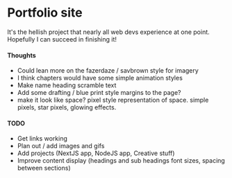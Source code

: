 # Portfolio site

It's the hellish project that nearly all web devs experience at one point. Hopefully I can succeed in finishing it!

#### Thoughts

- Could lean more on the fazerdaze / savbrown style for imagery
- I think chapters would have some simple animation styles
- Make name heading scramble text
- Add some drafting / blue print style margins to the page?
- make it look like space? pixel style representation of space. simple pixels, star pixels, glowing effects.

#### TODO

- Get links working
- Plan out / add images and gifs
- Add projects (NextJS app, NodeJS app, Creative stuff)
- Improve content display (headings and sub headings font sizes, spacing between sections)
